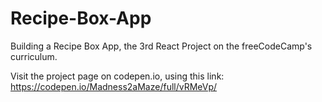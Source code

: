 # Recipe-Box-App
Building a Recipe Box App, the 3rd React Project on the freeCodeCamp's curriculum. 

Visit the project page on codepen.io, using this link: https://codepen.io/Madness2aMaze/full/vRMeVp/
